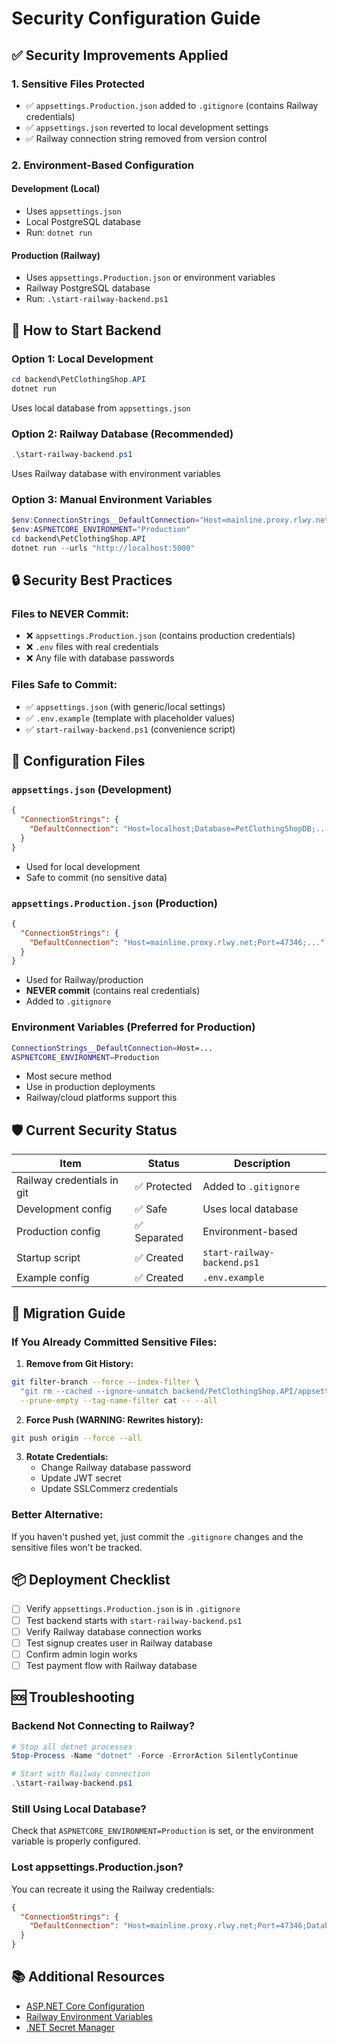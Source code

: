 # Security Configuration Guide

## ✅ Security Improvements Applied

### 1. **Sensitive Files Protected**
- ✅ `appsettings.Production.json` added to `.gitignore` (contains Railway credentials)
- ✅ `appsettings.json` reverted to local development settings
- ✅ Railway connection string removed from version control

### 2. **Environment-Based Configuration**

#### **Development (Local)**
- Uses `appsettings.json`
- Local PostgreSQL database
- Run: `dotnet run`

#### **Production (Railway)**
- Uses `appsettings.Production.json` or environment variables
- Railway PostgreSQL database
- Run: `.\start-railway-backend.ps1`

## 🚀 How to Start Backend

### Option 1: Local Development
```powershell
cd backend\PetClothingShop.API
dotnet run
```
Uses local database from `appsettings.json`

### Option 2: Railway Database (Recommended)
```powershell
.\start-railway-backend.ps1
```
Uses Railway database with environment variables

### Option 3: Manual Environment Variables
```powershell
$env:ConnectionStrings__DefaultConnection="Host=mainline.proxy.rlwy.net;Port=47346;Database=railway;Username=postgres;Password=PmxjmOySjTjmuUvdSByxMsrmzwExlYli;SSL Mode=Prefer;Trust Server Certificate=true"
$env:ASPNETCORE_ENVIRONMENT="Production"
cd backend\PetClothingShop.API
dotnet run --urls "http://localhost:5000"
```

## 🔒 Security Best Practices

### Files to NEVER Commit:
- ❌ `appsettings.Production.json` (contains production credentials)
- ❌ `.env` files with real credentials
- ❌ Any file with database passwords

### Files Safe to Commit:
- ✅ `appsettings.json` (with generic/local settings)
- ✅ `.env.example` (template with placeholder values)
- ✅ `start-railway-backend.ps1` (convenience script)

## 📝 Configuration Files

### `appsettings.json` (Development)
```json
{
  "ConnectionStrings": {
    "DefaultConnection": "Host=localhost;Database=PetClothingShopDB;..."
  }
}
```
- Used for local development
- Safe to commit (no sensitive data)

### `appsettings.Production.json` (Production)
```json
{
  "ConnectionStrings": {
    "DefaultConnection": "Host=mainline.proxy.rlwy.net;Port=47346;..."
  }
}
```
- Used for Railway/production
- **NEVER commit** (contains real credentials)
- Added to `.gitignore`

### Environment Variables (Preferred for Production)
```bash
ConnectionStrings__DefaultConnection=Host=...
ASPNETCORE_ENVIRONMENT=Production
```
- Most secure method
- Use in production deployments
- Railway/cloud platforms support this

## 🛡️ Current Security Status

| Item | Status | Description |
|------|--------|-------------|
| Railway credentials in git | ✅ Protected | Added to `.gitignore` |
| Development config | ✅ Safe | Uses local database |
| Production config | ✅ Separated | Environment-based |
| Startup script | ✅ Created | `start-railway-backend.ps1` |
| Example config | ✅ Created | `.env.example` |

## 🔄 Migration Guide

### If You Already Committed Sensitive Files:

1. **Remove from Git History:**
```bash
git filter-branch --force --index-filter \
  "git rm --cached --ignore-unmatch backend/PetClothingShop.API/appsettings.Production.json" \
  --prune-empty --tag-name-filter cat -- --all
```

2. **Force Push (WARNING: Rewrites history):**
```bash
git push origin --force --all
```

3. **Rotate Credentials:**
   - Change Railway database password
   - Update JWT secret
   - Update SSLCommerz credentials

### Better Alternative:
If you haven't pushed yet, just commit the `.gitignore` changes and the sensitive files won't be tracked.

## 📦 Deployment Checklist

- [ ] Verify `appsettings.Production.json` is in `.gitignore`
- [ ] Test backend starts with `start-railway-backend.ps1`
- [ ] Verify Railway database connection works
- [ ] Test signup creates user in Railway database
- [ ] Confirm admin login works
- [ ] Test payment flow with Railway database

## 🆘 Troubleshooting

### Backend Not Connecting to Railway?
```powershell
# Stop all dotnet processes
Stop-Process -Name "dotnet" -Force -ErrorAction SilentlyContinue

# Start with Railway connection
.\start-railway-backend.ps1
```

### Still Using Local Database?
Check that `ASPNETCORE_ENVIRONMENT=Production` is set, or the environment variable is properly configured.

### Lost appsettings.Production.json?
You can recreate it using the Railway credentials:
```json
{
  "ConnectionStrings": {
    "DefaultConnection": "Host=mainline.proxy.rlwy.net;Port=47346;Database=railway;Username=postgres;Password=PmxjmOySjTjmuUvdSByxMsrmzwExlYli;SSL Mode=Prefer;Trust Server Certificate=true"
  }
}
```

## 📚 Additional Resources

- [ASP.NET Core Configuration](https://docs.microsoft.com/en-us/aspnet/core/fundamentals/configuration/)
- [Railway Environment Variables](https://docs.railway.app/develop/variables)
- [.NET Secret Manager](https://docs.microsoft.com/en-us/aspnet/core/security/app-secrets)
